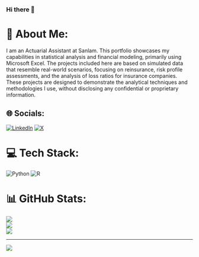 ### Hi there 👋

# 💫 About Me:
I am an Actuarial Assistant at Sanlam. This portfolio showcases my capabilities in statistical analysis and financial modeling, primarily using Microsoft Excel. The projects included here are based on simulated data that resemble real-world scenarios, focusing on reinsurance, risk profile assessments, and the analysis of loss ratios for insurance companies. These projects are designed to demonstrate the analytical techniques and methodologies I use, without disclosing any confidential or proprietary information.


## 🌐 Socials:
[![LinkedIn](https://img.shields.io/badge/LinkedIn-%230077B5.svg?logo=linkedin&logoColor=white)](https://linkedin.com/in/trevor-brian-mbabazi) [![X](https://img.shields.io/badge/X-black.svg?logo=X&logoColor=white)](https://x.com/MbabaziTrevor) 

# 💻 Tech Stack:
![Python](https://img.shields.io/badge/python-3670A0?style=for-the-badge&logo=python&logoColor=ffdd54) ![R](https://img.shields.io/badge/r-%23276DC3.svg?style=for-the-badge&logo=r&logoColor=white)
# 📊 GitHub Stats:
![](https://github-readme-stats.vercel.app/api?username=TrevorBrianMbabazi&theme=dark&hide_border=false&include_all_commits=true&count_private=false)<br/>
![](https://github-readme-streak-stats.herokuapp.com/?user=TrevorBrianMbabazi&theme=dark&hide_border=false)<br/>
![](https://github-readme-stats.vercel.app/api/top-langs/?username=TrevorBrianMbabazi&theme=dark&hide_border=false&include_all_commits=true&count_private=false&layout=compact)

---
[![](https://visitcount.itsvg.in/api?id=TrevorBrianMbabazi&icon=0&color=0)](https://visitcount.itsvg.in)

<!-- Proudly created with GPRM ( https://gprm.itsvg.in ) -->

